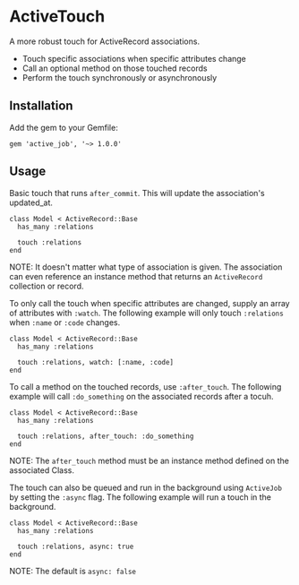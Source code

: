 # ActiveTouch
A more robust touch for ActiveRecord associations.
- Touch specific associations when specific attributes change
- Call an optional method on those touched records
- Perform the touch synchronously or asynchronously

## Installation

Add the gem to your Gemfile:

```
gem 'active_job', '~> 1.0.0'
```

## Usage

Basic touch that runs `after_commit`.  This will update the association's updated_at.

```
class Model < ActiveRecord::Base
  has_many :relations

  touch :relations
end
```

NOTE: It doesn't matter what type of association is given.  The association can even reference an instance method that returns an `ActiveRecord` collection or record.

To only call the touch when specific attributes are changed, supply an array of attributes with `:watch`.  The following example will only touch `:relations` when `:name` or `:code` changes.

```
class Model < ActiveRecord::Base
  has_many :relations

  touch :relations, watch: [:name, :code]
end
```

To call a method on the touched records, use `:after_touch`.  The following example will call `:do_something` on the associated records after a tocuh.

```
class Model < ActiveRecord::Base
  has_many :relations

  touch :relations, after_touch: :do_something
end
```

NOTE: The `after_touch` method must be an instance method defined on the associated Class.

The touch can also be queued and run in the background using `ActiveJob` by setting the `:async` flag.  The following example will run a touch in the background.

```
class Model < ActiveRecord::Base
  has_many :relations

  touch :relations, async: true
end
```

NOTE: The default is `async: false`
